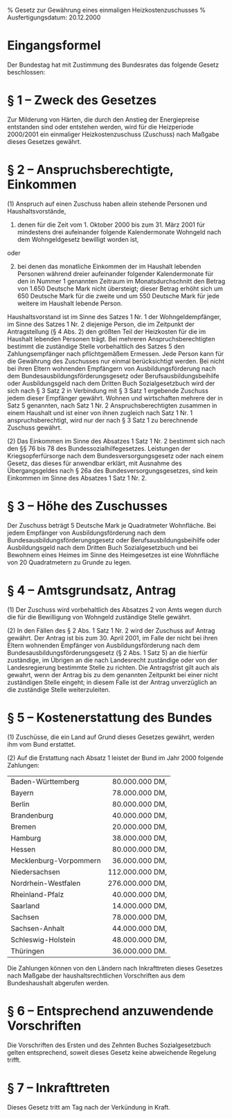 % Gesetz zur Gewährung eines einmaligen Heizkostenzuschusses
% Ausfertigungsdatum: 20.12.2000
 
# Eingangsformel

Der Bundestag hat mit Zustimmung des Bundesrates das folgende Gesetz beschlossen:

# § 1 – Zweck des Gesetzes

Zur Milderung von Härten, die durch den Anstieg der Energiepreise entstanden sind oder entstehen werden, wird für die Heizperiode 2000/2001 ein einmaliger Heizkostenzuschuss (Zuschuss) nach Maßgabe dieses Gesetzes gewährt.

# § 2 – Anspruchsberechtigte, Einkommen

(1) Anspruch auf einen Zuschuss haben allein stehende Personen und Haushaltsvorstände,

1. denen für die Zeit vom 1. Oktober 2000 bis zum 31. März 2001 für mindestens drei aufeinander folgende Kalendermonate Wohngeld nach dem Wohngeldgesetz bewilligt worden ist,

oder

2. bei denen das monatliche Einkommen der im Haushalt lebenden Personen während dreier aufeinander folgender Kalendermonate für den in Nummer 1 genannten Zeitraum im Monatsdurchschnitt den Betrag von 1.650 Deutsche Mark nicht übersteigt; dieser Betrag erhöht sich um 650 Deutsche Mark für die zweite und um 550 Deutsche Mark für jede weitere im Haushalt lebende Person.

Haushaltsvorstand ist im Sinne des Satzes 1 Nr. 1 der Wohngeldempfänger, im Sinne des Satzes 1 Nr. 2 diejenige Person, die im Zeitpunkt der Antragstellung (§ 4 Abs. 2) den größten Teil der Heizkosten für die im Haushalt lebenden Personen trägt. Bei mehreren Anspruchsberechtigten bestimmt die zuständige Stelle vorbehaltlich des Satzes 5 den Zahlungsempfänger nach pflichtgemäßem Ermessen. Jede Person kann für die Gewährung des Zuschusses nur einmal berücksichtigt werden. Bei nicht bei ihren Eltern wohnenden Empfängern von Ausbildungsförderung nach dem Bundesausbildungsförderungsgesetz oder Berufsausbildungsbeihilfe oder Ausbildungsgeld nach dem Dritten Buch Sozialgesetzbuch wird der sich nach § 3 Satz 2 in Verbindung mit § 3 Satz 1 ergebende Zuschuss jedem dieser Empfänger gewährt. Wohnen und wirtschaften mehrere der in Satz 5 genannten, nach Satz 1 Nr. 2 Anspruchsberechtigten zusammen in einem Haushalt und ist einer von ihnen zugleich nach Satz 1 Nr. 1 anspruchsberechtigt, wird nur der nach § 3 Satz 1 zu berechnende Zuschuss gewährt.

(2) Das Einkommen im Sinne des Absatzes 1 Satz 1 Nr. 2 bestimmt sich nach den §§ 76 bis 78 des Bundessozialhilfegesetzes. Leistungen der Kriegsopferfürsorge nach dem Bundesversorgungsgesetz oder nach einem Gesetz, das dieses für anwendbar erklärt, mit Ausnahme des Übergangsgeldes nach § 26a des Bundesversorgungsgesetzes, sind kein Einkommen im Sinne des Absatzes 1 Satz 1 Nr. 2.

# § 3 – Höhe des Zuschusses

Der Zuschuss beträgt 5 Deutsche Mark je Quadratmeter Wohnfläche. Bei jedem Empfänger von Ausbildungsförderung nach dem Bundesausbildungsförderungsgesetz oder Berufsausbildungsbeihilfe oder Ausbildungsgeld nach dem Dritten Buch Sozialgesetzbuch und bei Bewohnern eines Heimes im Sinne des Heimgesetzes ist eine Wohnfläche von 20 Quadratmetern zu Grunde zu legen.

# § 4 – Amtsgrundsatz, Antrag

(1) Der Zuschuss wird vorbehaltlich des Absatzes 2 von Amts wegen durch die für die Bewilligung von Wohngeld zuständige Stelle gewährt.

(2) In den Fällen des § 2 Abs. 1 Satz 1 Nr. 2 wird der Zuschuss auf Antrag gewährt. Der Antrag ist bis zum 30. April 2001, im Falle der nicht bei ihren Eltern wohnenden Empfänger von Ausbildungsförderung nach dem Bundesausbildungsförderungsgesetz (§ 2 Abs. 1 Satz 5) an die hierfür zuständige, im Übrigen an die nach Landesrecht zuständige oder von der Landesregierung bestimmte Stelle zu richten. Die Antragsfrist gilt auch als gewahrt, wenn der Antrag bis zu dem genannten Zeitpunkt bei einer nicht zuständigen Stelle eingeht; in diesem Falle ist der Antrag unverzüglich an die zuständige Stelle weiterzuleiten.

# § 5 – Kostenerstattung des Bundes

(1) Zuschüsse, die ein Land auf Grund dieses Gesetzes gewährt, werden ihm vom Bund erstattet.

(2) Auf die Erstattung nach Absatz 1 leistet der Bund im Jahr 2000 folgende Zahlungen:  
  

|                        |                 |
|:-----------------------|----------------:|
| Baden-Württemberg      |  80.000.000 DM, |
| Bayern                 |  78.000.000 DM, |
| Berlin                 |  80.000.000 DM, |
| Brandenburg            |  40.000.000 DM, |
| Bremen                 |  20.000.000 DM, |
| Hamburg                |  38.000.000 DM, |
| Hessen                 |  80.000.000 DM, |
| Mecklenburg-Vorpommern |  36.000.000 DM, |
| Niedersachsen          | 112.000.000 DM, |
| Nordrhein-Westfalen    | 276.000.000 DM, |
| Rheinland-Pfalz        |  40.000.000 DM, |
| Saarland               |  14.000.000 DM, |
| Sachsen                |  78.000.000 DM, |
| Sachsen-Anhalt         |  44.000.000 DM, |
| Schleswig-Holstein     |  48.000.000 DM, |
| Thüringen              |  36.000.000 DM. |

  
  
Die Zahlungen können von den Ländern nach Inkrafttreten dieses Gesetzes nach Maßgabe der haushaltsrechtlichen Vorschriften aus dem Bundeshaushalt abgerufen werden.

# § 6 – Entsprechend anzuwendende Vorschriften

Die Vorschriften des Ersten und des Zehnten Buches Sozialgesetzbuch gelten entsprechend, soweit dieses Gesetz keine abweichende Regelung trifft.

# § 7 – Inkrafttreten

Dieses Gesetz tritt am Tag nach der Verkündung in Kraft.
